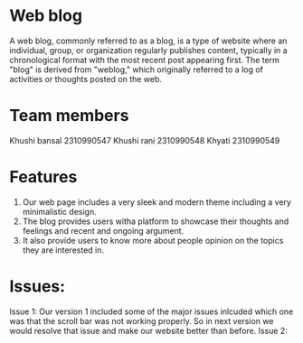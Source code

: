 # Web blog
A web blog, commonly referred to as a blog, is a type of website where an individual, group, or organization regularly publishes content, typically in a chronological format with the most recent post appearing first. The term "blog" is derived from "weblog," which originally referred to a log of activities or thoughts posted on the web.
# Team members
Khushi bansal 2310990547
Khushi rani 2310990548
Khyati 2310990549
# Features
1. Our web page includes a very sleek and modern theme including a very minimalistic design.
2. The blog provides users witha platform to showcase their thoughts and feelings and recent and ongoing argument. 
3. It also provide users to know more about people opinion on the topics they are interested in.
#  Issues: 
Issue 1: Our version 1 included some of the major issues inlcuded which one was that the scroll bar was not working properly. So in next version we would resolve that issue and make our website better than before.
Issue 2: 
